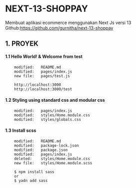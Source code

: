 # NEXT-13-SHOPPAY
Membuat aplikasi ecommerce menggunakan Next Js versi 13
Github:https://github.com/gurnitha/next-13-shoppay

## 1. PROYEK

#### 1.1 Hello World! & Welcome from test

        modified:   README.md
        modified:   pages/index.js
        new file:   pages/test.js

        http://localhost:3000
        http://localhost:3000/test

#### 1.2 Styling using standard css and modular css

        modified:   pages/index.js
        modified:   styles/Home.module.css
        modified:   styles/globals.css

#### 1.3 Install scss

        modified:   README.md
        modified:   package-lock.json
        modified:   package.json
        modified:   pages/index.js
        deleted:    styles/Home.module.css
        new file:   styles/Home.module.scss

        $ npm install sass
        or
        $ yadn add sass





